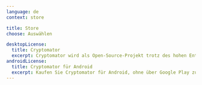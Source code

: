 ```yaml
---
language: de
context: store

title: Store
choose: Auswählen

desktopLicense:
  title: Cryptomator
  excerpt: Cryptomator wird als Open-Source-Projekt trotz des hohen Entwicklungs­aufwands kostenlos bereitgestellt und ist daher auf Spenden angewiesen. Wenn Sie auch an der Weiterentwicklung interessiert sind, können Sie uns mit dem Kauf eines Spendenschlüssels unterstützen.
androidLicense:
  title: Cryptomator für Android
  excerpt: Kaufen Sie Cryptomator für Android, ohne über Google Play zu gehen.
---
```

